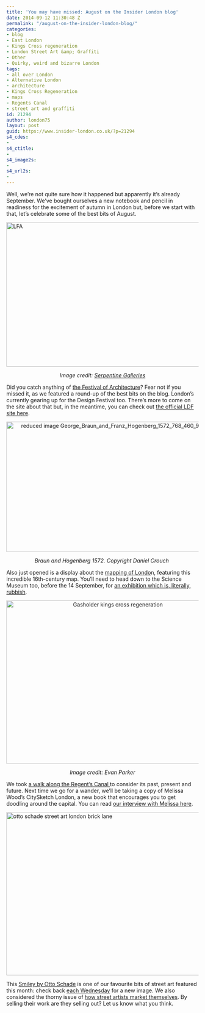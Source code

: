 ```yaml
---
title: 'You may have missed: August on the Insider London blog'
date: 2014-09-12 11:30:48 Z
permalink: "/august-on-the-insider-london-blog/"
categories:
- blog
- East London
- Kings Cross regeneration
- London Street Art &amp; Graffiti
- Other
- Quirky, weird and bizarre London
tags:
- all over London
- Alternative London
- architecture
- Kings Cross Regeneration
- maps
- Regents Canal
- street art and graffiti
id: 21294
author: london75
layout: post
guid: https://www.insider-london.co.uk/?p=21294
s4_cdes:
- 
s4_ctitle:
- 
s4_image2s:
- 
s4_url2s:
- 
---
```


Well, we&#8217;re not quite sure how it happened but apparently it&#8217;s already September. We&#8217;ve bought ourselves a new notebook and pencil in readiness for the excitement of autumn in London but, before we start with that, let&#8217;s celebrate some of the best bits of August.

[<img class="aligncenter wp-image-15869 size-full" src="/wp-content/uploads/2014/08/BeFunky_lfa-serpentine-pavillion.jpg_mini.jpg" alt="LFA" width="569" height="378" />](/wp-content/uploads/2014/08/BeFunky_lfa-serpentine-pavillion.jpg_mini.jpg)

<p style="text-align: center;">
  <em>Image credit: <a href="http://www.serpentinegalleries.org/" target="_blank">Serpentine Galleries</a></em>
</p>

Did you catch anything of <a href="/london-festival-of-architecture-2014-the-best-bits/" target="_blank">the Festival of Architecture</a>? Fear not if you missed it, as we featured a round-up of the best bits on the blog. London&#8217;s currently gearing up for the Design Festival too. There&#8217;s more to come on the site about that but, in the meantime, you can check out <a href="http://www.londondesignfestival.com/" target="_blank">the official LDF site here</a>.

<p style="text-align: center;">
  <a href="/wp-content/uploads/2014/08/reduced-image-George_Braun_and_Franz_Hogenberg_1572_768_460_90_s_c1.jpg"><img class="alignnone size-full wp-image-17001" src="/wp-content/uploads/2014/08/reduced-image-George_Braun_and_Franz_Hogenberg_1572_768_460_90_s_c1.jpg" alt="reduced image George_Braun_and_Franz_Hogenberg_1572_768_460_90_s_c1" width="569" height="341" /></a>
</p>

<p style="text-align: center;">
  <em>Braun and Hogenberg 1572. Copyright Daniel Crouch </em>
</p>

Also just opened is a display about the <a href="/mapping-london/" target="_blank">mapping of Londo</a>n, featuring this incredible 16th-century map. You&#8217;ll need to head down to the Science Museum too, before the 14 September, for <a href="/the-rubbish-collection-at-the-science-museum/" target="_blank">an exhibition which is, literally, rubbish</a>.

<p style="text-align: center;">
  <a href="/wp-content/uploads/2014/08/Gasholder.jpg"><img class="alignnone size-full wp-image-17024" src="/wp-content/uploads/2014/08/Gasholder.jpg" alt="Gasholder kings cross regeneration" width="569" height="427" /></a>
</p>

<p style="text-align: center;">
  <em>Image credit: Evan Parker</em>
</p>

We took <a href="/the-regents-canal-in-kings-cross-past-present-and-future/" target="_blank">a walk along the Regent&#8217;s Canal </a>to consider its past, present and future. Next time we go for a wander, we&#8217;ll be taking a copy of Melissa Wood&#8217;s CitySketch London, a new book that encourages you to get doodling around the capital. You can read <a href="/melissa-wood-illustrator-citysketch-london/" target="_blank">our interview with Melissa here</a>.

[<img class="aligncenter wp-image-15902 size-full" src="/wp-content/uploads/2014/08/ottoschade.jpg" alt="otto schade street art london brick lane" width="569" height="427" />](/wp-content/uploads/2014/08/ottoschade.jpg)

This <a href="/smiley-otto-schade-street-art-london-brick-lane/" target="_blank">Smiley by Otto Schade</a> is one of our favourite bits of street art featured this month: check back <a href="https://www.insider-london.co.uk/tag/street-art-picture-of-the-week/" target="_blank">each Wednesday</a> for a new image. We also considered the thorny issue of <a href="/streetwise-artful-marketing/" target="_blank">how street artists market themselves</a>. By selling their work are they selling out? Let us know what you think.